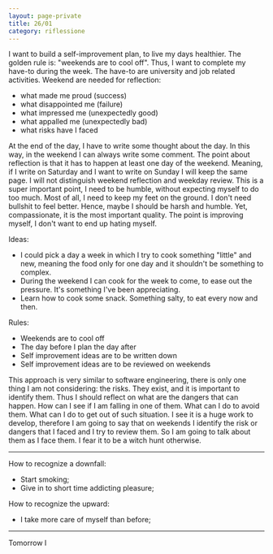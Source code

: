 ```yaml
--- 
layout: page-private
title: 26/01
category: riflessione
---
```


I want to build a self-improvement plan, to live my days healthier.
The golden rule is: "weekends are to cool off".
Thus, I want to complete my have-to during the week. 
The have-to are university and job related activities.
Weekend are needed for reflection:
- what made me proud (success)
- what disappointed me (failure)
- what impressed me (unexpectedly good)
- what appalled me (unexpectedly bad)
- what risks have I faced

At the end of the day, I have to write some thought about the day.
In this way, in the weekend I can always write some comment.
The point about reflection is that it has to happen at least one day of the
weekend. 
Meaning, if I write on Saturday and I want to write on Sunday I will
keep the same page.
I will not distinguish weekend reflection and weekday review.
This is a super important point, I need to be humble, without expecting myself
to do too much. Most of all, I need to keep my feet on the ground.
I don't need bullshit to feel better. Hence, maybe I should be harsh and humble.
Yet, compassionate, it is the most important quality. 
The point is improving myself, I don't want to end up hating myself.

Ideas:
- I could pick a day a week in which I try to cook something "little" and new,
  meaning the food only for one day and it shouldn't be something to complex.
- During the weekend I can cook for the week to come, to ease out the pressure.
  It's something I've been appreciating.
- Learn how to cook some snack. Something salty, to eat every now and then.

Rules:
- Weekends are to cool off
- The day before I plan the day after
- Self improvement ideas are to be written down
- Self improvement ideas are to be reviewed on weekends

This approach is very similar to software engineering, there is only one thing I
am not considering: the risks.
They exist, and it is important to identify them. Thus I should reflect on what
are the dangers that can happen. How can I see if I am falling in one of them.
What can I do to avoid them. What can I do to get out of such situation.
I see it is a huge work to develop, therefore I am going to say that on weekends
I identify the risk or dangers that I faced and I try to review them.
So I am going to talk about them as I face them. I fear it to be a witch hunt
otherwise.

---

How to recognize a downfall:
- Start smoking;
- Give in to short time addicting pleasure;

How to recognize the upward:
- I take more care of myself than before;

---

Tomorrow I 
